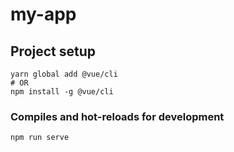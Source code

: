 # my-app

## Project setup
```
yarn global add @vue/cli
# OR
npm install -g @vue/cli
```

### Compiles and hot-reloads for development
```
npm run serve
```